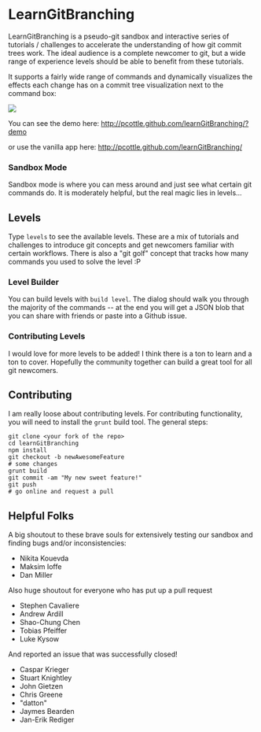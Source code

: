 # LearnGitBranching

LearnGitBranching is a pseudo-git sandbox and interactive series of tutorials / challenges to accelerate the understanding of how git commit trees work. The ideal audience is a complete newcomer to git, but a wide range of experience levels should be able to benefit from these tutorials.

It supports a fairly wide range of commands and dynamically visualizes the effects each change has on a commit tree visualization next to the command box:

<img src="https://raw.github.com/pcottle/learnGitBranching/master/assets/learnGitBranching.png"/>

You can see the demo here:
http://pcottle.github.com/learnGitBranching/?demo

or use the vanilla app here:
http://pcottle.github.com/learnGitBranching/

### Sandbox Mode

Sandbox mode is where you can mess around and just see what certain git commands do. It is moderately helpful, but the real magic lies in levels...

## Levels

Type `levels` to see the available levels. These are a mix of tutorials and challenges to introduce git concepts and get newcomers familiar with certain workflows. There is also a "git golf" concept that tracks how many commands you used to solve the level :P

### Level Builder

You can build levels with `build level`. The dialog should walk you through the majority of the commands -- at the end you will get a JSON blob that you can share with friends or paste into a Github issue.

### Contributing Levels

I would love for more levels to be added! I think there is a ton to learn and a ton to cover. Hopefully the community together can build a great tool for all git newcomers.

## Contributing

I am really loose about contributing levels. For contributing functionality, you will need to install the `grunt` build tool. The general steps:

```
git clone <your fork of the repo>
cd learnGitBranching
npm install
git checkout -b newAwesomeFeature
# some changes
grunt build
git commit -am "My new sweet feature!"
git push
# go online and request a pull
```

## Helpful Folks
A big shoutout to these brave souls for extensively testing our sandbox and finding bugs and/or inconsistencies:

* Nikita Kouevda
* Maksim Ioffe
* Dan Miller

Also huge shoutout for everyone who has put up a pull request

* Stephen Cavaliere
* Andrew Ardill
* Shao-Chung Chen
* Tobias Pfeiffer
* Luke Kysow

And reported an issue that was successfully closed!

* Caspar Krieger
* Stuart Knightley
* John Gietzen
* Chris Greene
* "datton"
* Jaymes Bearden
* Jan-Erik Rediger

